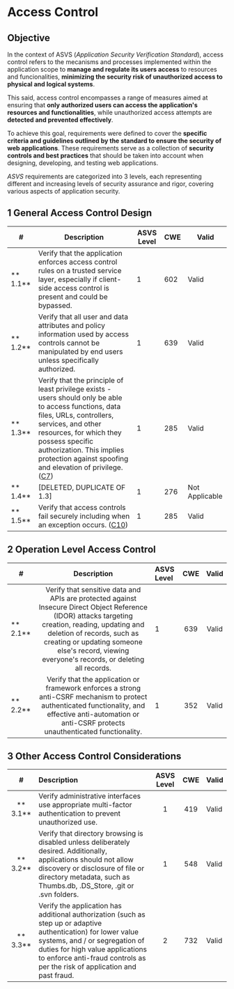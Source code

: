 
# Access Control

## Objective
In the context of ASVS (*Application Security Verification Standard*), access control refers to the mecanisms and processes implemented within the application scope to **manage and regulate its users access** to resources and funcionalities, **minimizing the security risk of unauthorized access to physical and logical systems**. 

 This said, access control encompasses a range of measures aimed at ensuring that **only authorized users can access the application's resources and functionalities**, while unauthorized access attempts are **detected and prevented effectively**.

To achieve this goal, requirements were defined to cover the **specific criteria and guidelines outlined by the standard to ensure the security of web applications**. These requirements serve as a collection of **security controls and best practices** that should be taken into account when designing, developing, and testing web applications.

*ASVS* requirements are categorized into 3 levels, each representing different and increasing levels of security assurance and rigor, covering various aspects of application security.

##  1 General Access Control Design

|#| Description  | ASVS Level | CWE|Valid|
|--|--|--|--|--|
|** 1.1**|Verify that the application enforces access control rules on a trusted service layer, especially if client-side access control is present and could be bypassed. |1|602|Valid|
|** 1.2**|Verify that all user and data attributes and policy information used by access controls cannot be manipulated by end users unless specifically authorized.|1|639|Valid|
|** 1.3**|Verify that the principle of least privilege exists - users should only be able to access functions, data files, URLs, controllers, services, and other resources, for which they possess specific authorization. This implies protection against spoofing and elevation of privilege. ([C7](https://owasp.org/www-project-proactive-controls/#div-numbering))|1|285|Valid|
|** 1.4**|[DELETED, DUPLICATE OF  1.3] |1|276|Not Applicable|
|** 1.5**|Verify that access controls fail securely including when an exception occurs. ([C10](https://owasp.org/www-project-proactive-controls/#div-numbering)) |1|285|Valid|

##  2 Operation Level Access Control

| # | Description | ASVS Level| CWE |Valid|
|---| :---: | :--- | :---: | :---:|
| ** 2.1** | Verify that sensitive data and APIs are protected against Insecure Direct Object Reference (IDOR) attacks targeting creation, reading, updating and deletion of records, such as creating or updating someone else's record, viewing everyone's records, or deleting all records. | 1 | 639 |Valid|
| ** 2.2** | Verify that the application or framework enforces a strong anti-CSRF mechanism to protect authenticated functionality, and effective anti-automation or anti-CSRF protects unauthenticated functionality. | 1| 352 |Valid|

##  3 Other Access Control Considerations

| # | Description |ASVS Level | CWE |Valid|
| :---: | :--- | :---: | :---:| --|
| ** 3.1** | Verify administrative interfaces use appropriate multi-factor authentication to prevent unauthorized use. | 1 | 419 |Valid
| ** 3.2** | Verify that directory browsing is disabled unless deliberately desired. Additionally, applications should not allow discovery or disclosure of file or directory metadata, such as Thumbs.db, .DS_Store, .git or .svn folders. | 1 | 548 |Valid
| ** 3.3** | Verify the application has additional authorization (such as step up or adaptive authentication) for lower value systems, and / or segregation of duties for high value applications to enforce anti-fraud controls as per the risk of application and past fraud. | 2 | 732 |Valid
